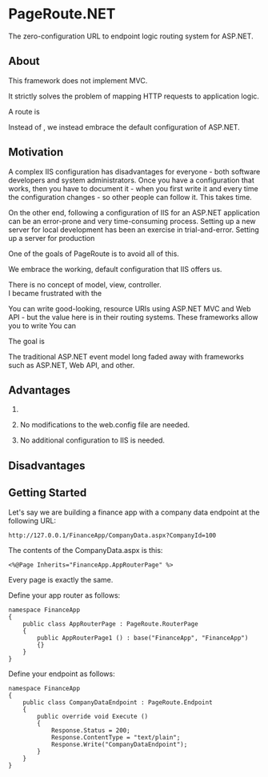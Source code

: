 # PageRoute.NET

The zero-configuration URL to endpoint logic routing system for ASP.NET.

## About

This framework does not implement MVC.

It strictly solves the problem of mapping HTTP requests to application logic.

A route is 

Instead of , we instead embrace the default configuration of ASP.NET.

## Motivation

A complex IIS configuration has disadvantages for everyone - both software developers and system administrators.
Once you have a configuration that works, then you have to document it - when you first write it and every time the configuration changes - so other people can follow it.  This takes time.

On the other end, following a configuration of IIS for an ASP.NET application can be an error-prone and very time-consuming process.
Setting up a new server for local development has been an exercise in trial-and-error.
Setting up a server for production 

One of the goals of PageRoute is to avoid all of this.

We embrace the working, default configuration that IIS offers us.


There is no concept of model, view, controller.  
I became frustrated with the

You can write good-looking, resource URIs using ASP.NET MVC and Web API - but the value here is in their routing systems.
These frameworks allow you to write 
You can 

The goal is 

The traditional ASP.NET event model long faded away with frameworks such as ASP.NET, Web API, and other.


## Advantages

1. 

1. No modifications to the web.config file are needed.

1. No additional configuration to IIS is needed.

## Disadvantages



## Getting Started

Let's say we are building a finance app with a company data endpoint at the following URL:

	http://127.0.0.1/FinanceApp/CompanyData.aspx?CompanyId=100

The contents of the CompanyData.aspx is this:

	<%@Page Inherits="FinanceApp.AppRouterPage" %>

Every page is exactly the same.

Define your app router as follows:

	namespace FinanceApp
	{
		public class AppRouterPage : PageRoute.RouterPage
		{
			public AppRouterPage1 () : base("FinanceApp", "FinanceApp")
			{}
		}
	}

Define your endpoint as follows:

	namespace FinanceApp
	{
		public class CompanyDataEndpoint : PageRoute.Endpoint
		{
			public override void Execute ()
			{
				Response.Status = 200;
				Response.ContentType = "text/plain";
				Response.Write("CompanyDataEndpoint");
			}
		}
	}
